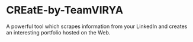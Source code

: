 # CREatE-by-TeamVIRYA
A powerful tool which scrapes information from your LinkedIn and creates an interesting portfolio hosted on the Web.
